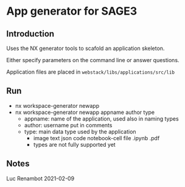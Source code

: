 # App generator for SAGE3

## Introduction

Uses the NX generator tools to scafold an application skeleton.

Either specify parameters on the command line or answer questions.

Application files are placed in `webstack/libs/applications/src/lib`

## Run

- nx workspace-generator newapp
- nx workspace-generator newapp appname author type
  - appname: name of the application, used also in naming types
  - author: username put in comments
  - type: main data type used by the application
    - image text json code notebook-cell file .ipynb .pdf
    - types are not fully supported yet

## Notes

Luc Renambot 2021-02-09
